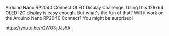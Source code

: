 Arduino Nano RP2040 Connect OLED Display Challenge.
Using this 128x64 OLED I2C display is easy enough. But what's the fun of that? Will it work on the Arduino Nano RP2040 Connect? You might be surprised!

https://youtu.be/rQWO3jJJs5A
